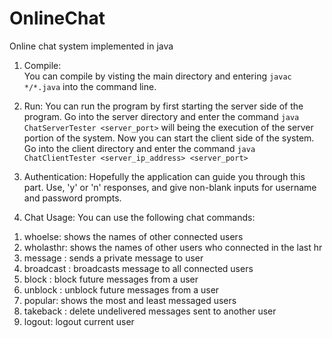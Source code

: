 # OnlineChat
Online chat system implemented in java

1. Compile:   
You can compile by visting the main directory and entering `javac */*.java` into the command line.


2. Run:
You can run the program by first starting the server side of the program. Go into the server directory and enter the command `java ChatServerTester <server_port>` will being the execution of the server portion of the system. Now you can start the client side of the system. Go into the client directory and enter the command `java ChatClientTester <server_ip_address> <server_port>`

3. Authentication:
Hopefully the application can guide you through this part. Use, 'y' or 'n' responses, and give non-blank inputs for username and password prompts.

4. Chat Usage:
You can use the following chat commands:
1) whoelse: shows the names of other connected users
2) wholasthr: shows the names of other users who connected in the last hr
3) message <user> <message>: sends a private message to user
4) broadcast <message>: broadcasts message to all connected users
5) block <user>: block future messages from a user
6) unblock <user>: unblock future messages from a user
7) popular: shows the most and least messaged users
8) takeback <user>: delete undelivered messages sent to another user
9) logout: logout current user
